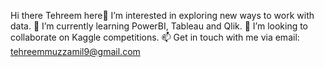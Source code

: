 Hi there Tehreem here👋 
I’m interested in exploring new ways to work with data.
🌱 I’m currently learning PowerBI, Tableau and Qlik.
💞️ I’m looking to collaborate on Kaggle competitions.
📫 Get in touch with me via email: tehreemmuzzamil9@gmail.com
